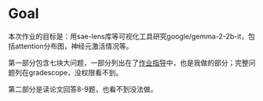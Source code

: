# Goal
本次作业的目标是：用sae-lens库等可视化工具研究google/gemma-2-2b-it，包括attention分布图，神经元激活情况等。

第一部分包含七块大问题，一部分列出在了[作业指导](https://speech.ee.ntu.edu.tw/~hylee/ml/ml2025-course-data//hw3.pdf)中，也是我做的部分；完整问题列在gradescope，没权限看不到。

第二部分是读论文回答8-9题，也看不到没法做。


